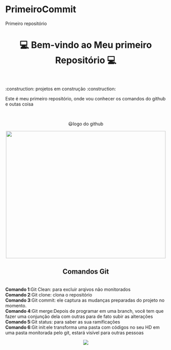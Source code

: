 # PrimeiroCommit
Primeiro repositório 
<h1 align="center"> 💻 Bem-vindo ao Meu primeiro Repositório 💻 </h1><br>
 <br>
 :construction: projetos em construção  :construction:<br>
<p> Este é meu primeiro repositório, onde vou conhecer os comandos do github e outas coisa</p><br>
<p align="center">😃logo do github
<p align="center">
<img loading="lazy" src="https://logosmarcas.net/wp-content/uploads/2020/12/GitHub-Simbolo.png" height="400" width="500"/> 
 <h2 align="center"> Comandos Git </h2><br>
<strong>Comando 1</strong>:Git Clean: para excluir arqivos não monitorados<br>
<strong>Comando 2</strong>:Git clone: clona o repositório<br>
<strong>Comando 3</strong>:Git commit: ele captura as mudanças preparadas do projeto no momento. <br>
<strong>Comando 4</strong>:Git merge:Depois de programar em uma branch, você tem que fazer uma conjunção dela com outras para de fato subir as alterações<br>
<strong>Comando 5</strong>:Git status: para saber as sua ramificações<br>
<strong>Comando 6</strong>:Git init:ele transforma uma pasta com códigos no seu HD em uma pasta monitorada pelo git, estará visível para outras pessoas<br>
<p align="center">
</h4>
<p align="center">
<img loading="lazy" src="http://img.shields.io/static/v1?label=STATUS&message=EM%20DESENVOLVIMENTO&color=BLUE&style=for-the-badge"/>
</p>

